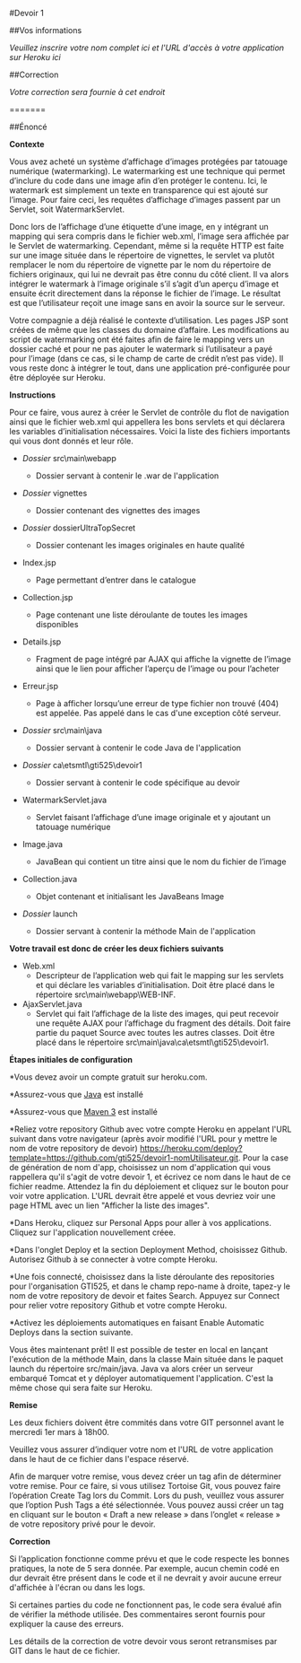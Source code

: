 #Devoir 1

##Vos informations

*Veuillez inscrire votre nom complet ici et l'URL d'accès à votre application sur Heroku ici*


##Correction 

*Votre correction sera fournie à cet endroit*

=======

##Énoncé

**Contexte**

Vous avez acheté un système d’affichage d’images protégées par tatouage numérique (watermarking). Le watermarking est une technique qui permet d’inclure du code dans une image afin d’en protéger le contenu. Ici, le watermark est simplement un texte en transparence qui est ajouté sur l’image. Pour faire ceci, les requêtes d’affichage d’images passent par un Servlet, soit WatermarkServlet.

Donc lors de l’affichage d’une étiquette d’une image, en y intégrant un mapping qui sera compris dans le fichier web.xml, l’image sera affichée par le Servlet de watermarking. Cependant, même si la requête HTTP est faite sur une image située dans le répertoire de vignettes, le servlet va plutôt remplacer le nom du répertoire de vignette par le nom du répertoire de fichiers originaux, qui lui ne devrait pas être connu du côté client. Il va alors intégrer le watermark à l’image originale s’il s’agit d’un aperçu d’image et ensuite écrit directement dans la réponse le fichier de l’image. Le résultat est que l’utilisateur reçoit une image sans en avoir la source sur le serveur.  

Votre compagnie a déjà réalisé le contexte d’utilisation. Les pages JSP sont créées de même que les classes du domaine d’affaire. Les modifications au script de watermarking ont été faites afin de faire le mapping vers un dossier caché et pour ne pas ajouter le watermark si l’utilisateur a payé pour l’image (dans ce cas, si le champ de carte de crédit n’est pas vide). Il vous reste donc à intégrer le tout, dans une application pré-configurée pour être déployée sur Heroku.

**Instructions**

Pour ce faire, vous aurez à créer le Servlet de contrôle du flot de navigation ainsi que le fichier web.xml qui appellera les bons servlets et qui déclarera les variables d’initialisation nécessaires. Voici la liste des fichiers importants qui vous dont donnés et leur rôle. 

* *Dossier* src\main\webapp
  * Dossier servant à contenir le .war de l'application 
* *Dossier* vignettes
  * Dossier contenant des vignettes des images 
* *Dossier* dossierUltraTopSecret
  * Dossier contenant les images originales en haute qualité
* Index.jsp
  * Page permettant d’entrer dans le catalogue
* Collection.jsp
  * Page contenant une liste déroulante de toutes les images disponibles
* Details.jsp
  * Fragment de page intégré par AJAX qui affiche la vignette de l’image ainsi que le lien pour afficher l’aperçu de l’image ou pour l’acheter
* Erreur.jsp
  * Page à afficher lorsqu’une erreur de type fichier non trouvé (404) est appelée. Pas appelé dans le cas d'une exception côté serveur.

* *Dossier* src\main\java
  * Dossier servant à contenir le code Java de l'application
* *Dossier* ca\etsmtl\gti525\devoir1
  * Dossier servant à contenir le code spécifique au devoir 
* WatermarkServlet.java
  * Servlet faisant l’affichage d’une image originale et y ajoutant un tatouage numérique
* Image.java
  * JavaBean qui contient un titre ainsi que le nom du fichier de l’image
* Collection.java
  * Objet contenant et initialisant les JavaBeans Image
* *Dossier* launch
  * Dossier servant à contenir la méthode Main de l'application 

**Votre travail est donc de créer les deux fichiers suivants**

* Web.xml
  * Descripteur de l’application web qui fait le mapping sur les servlets et qui déclare les variables d’initialisation. Doit être placé dans le répertoire src\main\webapp\WEB-INF.
* AjaxServlet.java
  * Servlet qui fait l’affichage de la liste des images, qui peut recevoir une requête AJAX pour l’affichage du fragment des détails. Doit faire partie du paquet Source avec toutes les autres classes. Doit être placé dans le répertoire src\main\java\ca\etsmtl\gti525\devoir1.
  
**Étapes initiales de configuration**

*Vous devez avoir un compte gratuit sur heroku.com.

*Assurez-vous que [Java](http://www.oracle.com/technetwork/java/javase/downloads/index.html) est installé

*Assurez-vous que [Maven 3](http://maven.apache.org/download.cgi) est installé

*Reliez votre repository Github avec votre compte Heroku en appelant l'URL suivant dans votre navigateur (après avoir modifié l'URL pour y mettre le nom de votre repository de devoir) https://heroku.com/deploy?template=https://github.com/gti525/devoir1-nomUtilisateur.git. Pour la case de génération de nom d'app, choisissez un nom d'application qui vous rappellera qu'il s'agit de votre devoir 1, et écrivez ce nom dans le haut de ce fichier readme. Attendez la fin du déploiement et cliquez sur le bouton pour voir votre application. L'URL devrait être appelé et vous devriez voir une page HTML avec un lien "Afficher la liste des images".

*Dans Heroku, cliquez sur Personal Apps pour aller à vos applications. Cliquez sur l'application nouvellement créee.

*Dans l'onglet Deploy et la section  Deployment Method, choisissez Github. Autorisez Github à se connecter à votre compte Heroku.

*Une fois connecté, choisissez dans la liste déroulante des repositories pour l'organisation GTI525, et dans le champ repo-name à droite, tapez-y le nom de votre repository de devoir et faites Search. Appuyez sur Connect pour relier votre repository Github et votre compte Heroku.

*Activez les déploiements automatiques en faisant Enable Automatic Deploys dans la section suivante.

Vous êtes maintenant prêt! Il est possible de tester en local en lançant l'exécution de la méthode Main, dans la classe Main située dans le paquet launch du répertoire src/main/java. Java va alors créer un serveur embarqué Tomcat et y déployer automatiquement l'application. C'est la même chose qui sera faite sur Heroku.

**Remise**

Les deux fichiers doivent être commités dans votre GIT personnel avant le mercredi 1er mars à 18h00. 

Veuillez vous assurer d’indiquer votre nom et l'URL de votre application dans le haut de ce fichier dans l'espace réservé.

Afin de marquer votre remise, vous devez créer un tag afin de déterminer votre remise. Pour ce faire, si vous utilisez Tortoise Git, vous pouvez faire l’opération Create Tag lors du Commit. Lors du push, veuillez vous assurer que l’option Push Tags a été sélectionnée. Vous pouvez aussi créer un tag en cliquant sur le bouton « Draft a new release » dans l’onglet « release » de votre repository privé pour le devoir.

**Correction**

Si l’application fonctionne comme prévu et que le code respecte les bonnes pratiques, la note de 5 sera donnée. Par exemple, aucun chemin codé en dur devrait être présent dans le code et il ne devrait y avoir aucune erreur d'affichée à l'écran ou dans les logs.

Si certaines parties du code ne fonctionnent pas, le code sera évalué afin de vérifier la méthode utilisée. Des commentaires seront fournis pour expliquer la cause des erreurs.

Les détails de la correction de votre devoir vous seront retransmises par GIT dans le haut de ce fichier. 
